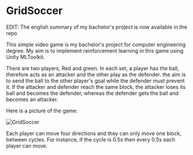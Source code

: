 # GridSoccer



EDIT: The english summary of my bachelor's project is now available in the repo


This simple video game is my bachelor's project for computer engineering degree. My aim is to implement reinforcement learning in this game using Unity MLToolkit.


There are two players, Red and green. In each set, a player has the ball, therefore acts as an attacker and the other play as the defender. the aim is to send the ball to the other player's goal while the defender must prevent it. If the attacker and defender reach the same block, the attacker loses its ball and becomes the defender, whereas the defender gets the ball and becomes an attacker.

Here is a picture of the game:




![GridSoccer](https://i.ibb.co/9s9H8Z5/photo-2020-03-03-12-28-13.jpg)


Each player can move four directions and they can only move one block, between cycles. For instance, if the cycle is 0.5s then every 0.5s each player can move.
